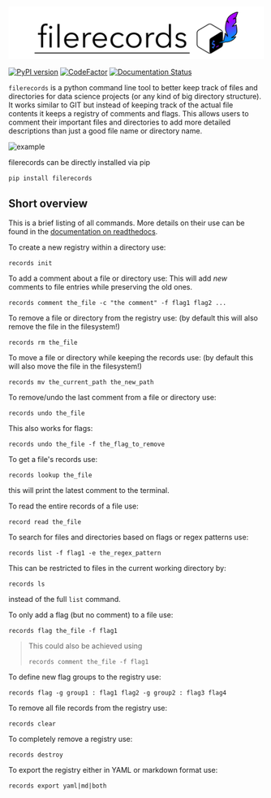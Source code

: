 
![](docs/source/logo_black.png)

[![PyPI version](https://badge.fury.io/py/filerecords.svg)](https://badge.fury.io/py/filerecords)
[![CodeFactor](https://www.codefactor.io/repository/github/noahhenrikkleinschmidt/filerecords/badge)](https://www.codefactor.io/repository/github/noahhenrikkleinschmidt/filerecords)
[![Documentation Status](https://readthedocs.org/projects/filerecords/badge/?version=latest)](https://filerecords.readthedocs.io/en/latest/?badge=latest)

`filerecords` is a python command line tool to better keep track of files and directories for data science projects (or any kind of big directory structure). 
It works similar to GIT but instead of keeping track of the actual file contents it keeps a registry of comments and flags. This allows users to comment their important files and directories to add more detailed descriptions than just a good file name or directory name. 

![example](https://user-images.githubusercontent.com/89252165/188868989-3d9b0682-c455-4ff2-a36e-0113d7049c3a.gif)

filerecords can be directly installed via pip

```
pip install filerecords
```

## Short overview

This is a brief listing of all commands. More details on their use can be found in the [documentation on readthedocs](https://filerecords.readthedocs.io/en/latest/).

To create a new registry within a directory use:

```
records init 
```

To add a comment about a file or directory use:
This will add *new* comments to file entries while preserving the old ones.

```
records comment the_file -c "the comment" -f flag1 flag2 ...
```

To remove a file or directory from the registry use:
(by default this will also remove the file in the filesystem!)

```
records rm the_file
```

To move a file or directory while keeping the records use:
(by default this will also move the file in the filesystem!)

```
records mv the_current_path the_new_path
```

To remove/undo the last comment from a file or directory use:

```
records undo the_file
```

This also works for flags:

```
records undo the_file -f the_flag_to_remove 
```

To get a file's records use:

```
records lookup the_file
```

this will print the latest comment to the terminal.

To read the entire records of a file use:

```
record read the_file
```

To search for files and directories based on flags or regex patterns use:

```
records list -f flag1 -e the_regex_pattern
```

This can be restricted to files in the current working directory by:

```
records ls 
```

instead of the full `list` command.

To only add a flag (but no comment) to a file use:

```
records flag the_file -f flag1 
```

> This could also be achieved using
>
> ```
> records comment the_file -f flag1 
> ```

To define new flag groups to the registry use:

```
records flag -g group1 : flag1 flag2 -g group2 : flag3 flag4
```

To remove all file records from the registry use:

```
records clear
```

To completely remove a registry use:

```
records destroy
```

To export the registry either in YAML or markdown format use:

```
records export yaml|md|both
```
